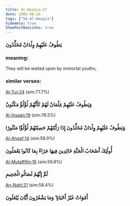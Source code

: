 ```yaml
---
title: Al-Waaqia:17
date: 2006-08-26
tags: ["56.Al-Waaqia"]
hidemeta: true 
ShowPostNavLinks: true 
---
```

### يَطُوفُ عَلَيْهِمْ وِلْدَانٌ مُخَلَّدُونَ
### meaning: 
They will be waited upon by immortal youths,
### similar verses: 

[At-Tur:24](/52/24) (sim:77.7%)

### وَيَطُوفُ عَلَيْهِمْ غِلْمَانٌ لَهُمْ كَأَنَّهُمْ لُؤْلُؤٌ مَكْنُونٌ

[Al-Insaan:19](/76/19) (sim:76.5%)

### وَيَطُوفُ عَلَيْهِمْ وِلْدَانٌ مُخَلَّدُونَ إِذَا رَأَيْتَهُمْ حَسِبْتَهُمْ لُؤْلُؤًا مَنْثُورًا

[Al-Ahqaf:14](/46/14) (sim:59.9%)

### أُولَٰئِكَ أَصْحَابُ الْجَنَّةِ خَالِدِينَ فِيهَا جَزَاءً بِمَا كَانُوا يَعْمَلُونَ

[Al-Mutaffifin:16](/83/16) (sim:59.8%)

### ثُمَّ إِنَّهُمْ لَصَالُو الْجَحِيمِ

[An-Nahl:21](/16/21) (sim:58.4%)

### أَمْوَاتٌ غَيْرُ أَحْيَاءٍ ۖ وَمَا يَشْعُرُونَ أَيَّانَ يُبْعَثُونَ

